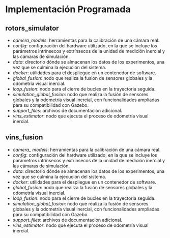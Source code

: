 # Implementación Programada

## rotors_simulator
- *camera_models*: herramientas para la calibración de una cámara real.
- *config*: configuración del hardware utilizado, en la que se incluye los parámetros intrínsecos y extrínsecos de la unidad de medición inercial y las cámaras de simulación.
- *data*: directorio dónde se almacenan los datos de los experimentos, una vez que se culmina la ejecución del sistema.
- *docker*: utilidades para el despliegue en un contenedor de software.
- *global_fusion*: nodo que realiza la fusión de sensores globales y la odometría visual inercial.
- *loop_fusion*: nodo para el cierre de bucles en la trayectoria seguida.
- *simulation_global_fusion*: nodo que realiza la fusión de sensores globales y la odometría visual inercial, con funcionalidades ampliadas para su compatibilidad con Gazebo.
- *support_files*: archivos de documentación adicional.
- *vins_estimator*: nodo que ejecuta el proceso de odometría visual inercial.

## vins_fusion
- *camera_ models*: herramientas para la calibración de una cámara real.
- *config*: configuración del hardware utilizado, en la que se incluye los parámetros intrínsecos y extrínsecos de la unidad de medición inercial y las cámaras de simulación.
- *data*: directorio dónde se almacenan los datos de los experimentos, una vez que se culmina la ejecución del sistema.
- *docker*: utilidades para el despliegue en un contenedor de software.
- *global_fusion*: nodo que realiza la fusión de sensores globales y la odometría visual inercial.
- *loop_fusion*: nodo para el cierre de bucles en la trayectoria seguida.
- *simulation_global_fusion*: nodo que realiza la fusión de sensores globales y la odometría visual inercial, con funcionalidades ampliadas para su compatibilidad con Gazebo.
- *support_files*: archivos de documentación adicional.
- *vins_estimator*: nodo que ejecuta el proceso de odometría visual inercial.

